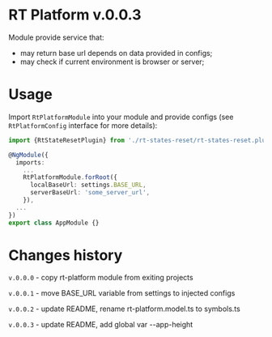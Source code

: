 # RT Platform v.0.0.3

Module provide service that:
* may return base url depends on data provided in configs;
* may check if current environment is browser or server;


# Usage

Import `RtPlatformModule` into your module and provide configs (see `RtPlatformConfig` interface for more details):

```ts
import {RtStateResetPlugin} from './rt-states-reset/rt-states-reset.plugin';

@NgModule({  
  imports: 
    ...
    RtPlatformModule.forRoot({
      localBaseUrl: settings.BASE_URL,
      serverBaseUrl: 'some_server_url',
    }),
  ...
})
export class AppModule {}
```


# Changes history
`v.0.0.0` - copy rt-platform module from exiting projects

`v.0.0.1` - move BASE_URL variable from settings to injected configs

`v.0.0.2` - update README, rename rt-platform.model.ts to symbols.ts

`v.0.0.3` - update README, add global var --app-height
